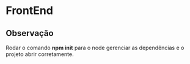 # FrontEnd

## Observação

Rodar o comando **npm init** para o node gerenciar as dependências e o projeto abrir corretamente.
